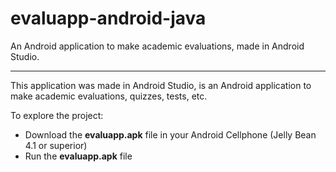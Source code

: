 # evaluapp-android-java
An Android application to make academic evaluations, made in Android Studio.
***
This application was made in Android Studio, is an Android application to make academic evaluations, quizzes, tests, etc.

To explore the project:
* Download the **evaluapp.apk** file in your Android Cellphone (Jelly Bean 4.1 or superior)
* Run the **evaluapp.apk** file
